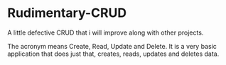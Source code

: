 # Rudimentary-CRUD
A little defective CRUD that i will improve along with other projects.

The acronym means Create, Read, Update and Delete. 
It is a very basic application that does just that, creates, reads, updates and deletes data. 
